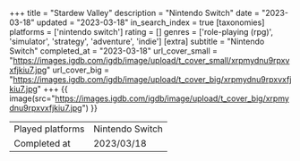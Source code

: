 +++
title = "Stardew Valley"
description = "Nintendo Switch"
date = "2023-03-18"
updated = "2023-03-18"
in_search_index = true
[taxonomies]
platforms = ['nintendo switch']
rating = []
genres = ['role-playing (rpg)', 'simulator', 'strategy', 'adventure', 'indie']
[extra]
subtitle = "Nintendo Switch"
completed_at = "2023-03-18"
url_cover_small = "https://images.igdb.com/igdb/image/upload/t_cover_small/xrpmydnu9rpxvxfjkiu7.jpg"
url_cover_big = "https://images.igdb.com/igdb/image/upload/t_cover_big/xrpmydnu9rpxvxfjkiu7.jpg"
+++
{{ image(src="https://images.igdb.com/igdb/image/upload/t_cover_big/xrpmydnu9rpxvxfjkiu7.jpg") }}

|              |            |
| ------------ | ---------- |
| Played platforms    | Nintendo Switch |
| Completed at | 2023/03/18 |


